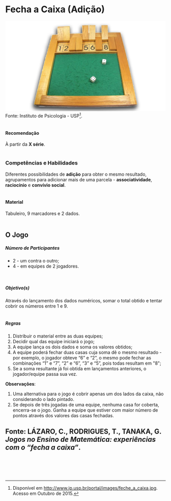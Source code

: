 # Fecha a Caixa (Adição)  

![Fecha a Caixa (Adição)](/imagens/jogos/fecha-caixa.jpg "Fecha a Caixa (Adição)")  
Fonte: Instituto de Psicologia - USP[^1].  
<br/>  

#### <i class="fa fa-thumbs-o-up"></i> Recomendação  
À partir da **X série**.  
<br/>  
### <i class="fa fa-child"></i> Competências e Habilidades  
Diferentes possibilidades de **adição** para obter o mesmo resultado, agrupamentos para adicionar mais de uma parcela - **associatividade**, **raciocínio** e **convívio social**.  
<br/>  
#### <i class="fa fa-scissors"></i> Material  
Tabuleiro, 9 marcadores e 2 dados.  
<br/>  
## <div class="row text-center">O Jogo</div>  
##### <i class="fa fa-users"></i> Número de Participantes  
- 2 - um contra o outro;  
- 4 - em equipes de 2 jogadores.  
<br/>  

##### <i class="fa fa-trophy"></i> Objetivo(s)  
Através do lançamento dos dados numéricos, somar o total obtido e tentar cobrir os números entre 1 e 9.  
<br/>
##### <i class="fa fa-thumb-tack"></i> Regras  
1. Distribuir o material entre as duas equipes;  
2. Decidir qual das equipe iniciará o jogo;  
3. A equipe lança os dois dados e soma os valores obtidos;  
4. A equipe poderá fechar duas casas cuja soma dê o mesmo resultado - por exemplo, o jogador obteve “6” e “2”, o mesmo pode fechar as combinações “1” e “7”, “2” e “6”, “3” e “5”, pois todas resultam em "8";  
5. Se a soma resultante já foi obtida em lançamentos anteriores, o jogador/equipe passa sua vez.  

**Observações**:
1. Uma alternativa para o jogo é cobrir apenas um dos lados da caixa, não considerando o lado pintado.
2. Se depois de três jogadas de uma equipe, nenhuma casa for coberta, encerra-se o jogo. Ganha a equipe que estiver com maior número de pontos através dos valores das casas fechadas.

Fonte: LÁZARO, C., RODRIGUES, T., TANAKA, G. *Jogos no Ensino de Matemática: experiências com o “fecha a caixa”*.  
<br/>  
---
[^1]: Disponível em http://www.ip.usp.br/portal/images/feche_a_caixa.jpg. Acesso em Outubro de 2015.  
<br/>  
<br/>  
